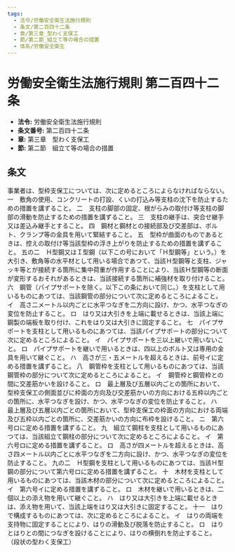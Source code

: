 ```yaml
---
tags:
  - 法令/労働安全衛生法施行規則
  - 条文/第二百四十二条
  - 章/第三章_型わく支保工
  - 節/第二節_組立て等の場合の措置
  - 体系/労働安全衛生
---
```

# 労働安全衛生法施行規則 第二百四十二条

- **法令:** 労働安全衛生法施行規則
- **条文番号:** 第二百四十二条
- **章:** 第三章　型わく支保工
- **節:** 第二節　組立て等の場合の措置

## 条文
事業者は、型枠支保工については、次に定めるところによらなければならない。
一　敷角の使用、コンクリートの打設、くいの打込み等支柱の沈下を防止するための措置を講ずること。
二　支柱の脚部の固定、根がらみの取付け等支柱の脚部の滑動を防止するための措置を講ずること。
三　支柱の継手は、突合せ継手又は差込み継手とすること。
四　鋼材と鋼材との接続部及び交差部は、ボルト、クランプ等の金具を用いて緊結すること。
五　型枠が曲面のものであるときは、控えの取付け等当該型枠の浮き上がりを防止するための措置を講ずること。
五の二　Ｈ型鋼又はＩ型鋼（以下この号において「Ｈ型鋼等」という。）を大引き、敷角等の水平材として用いる場合であつて、当該Ｈ型鋼等と支柱、ジャッキ等とが接続する箇所に集中荷重が作用することにより、当該Ｈ型鋼等の断面が変形するおそれがあるときは、当該接続する箇所に補強材を取り付けること。
六　鋼管（パイプサポートを除く。以下この条において同じ。）を支柱として用いるものにあつては、当該鋼管の部分について次に定めるところによること。
イ　高さ二メートル以内ごとに水平つなぎを二方向に設け、かつ、水平つなぎの変位を防止すること。
ロ　はり又は大引きを上端に載せるときは、当該上端に鋼製の端板を取り付け、これをはり又は大引きに固定すること。
七　パイプサポートを支柱として用いるものにあつては、当該パイプサポートの部分について次に定めるところによること。
イ　パイプサポートを三以上継いで用いないこと。
ロ　パイプサポートを継いで用いるときは、四以上のボルト又は専用の金具を用いて継ぐこと。
ハ　高さが三・五メートルを超えるときは、前号イに定める措置を講ずること。
八　鋼管枠を支柱として用いるものにあつては、当該鋼管枠の部分について次に定めるところによること。
イ　鋼管枠と鋼管枠との間に交差筋かいを設けること。
ロ　最上層及び五層以内ごとの箇所において、型枠支保工の側面並びに枠面の方向及び交差筋かいの方向における五枠以内ごとの箇所に、水平つなぎを設け、かつ、水平つなぎの変位を防止すること。
ハ　最上層及び五層以内ごとの箇所において、型枠支保工の枠面の方向における両端及び五枠以内ごとの箇所に、交差筋かいの方向に布枠を設けること。
ニ　第六号ロに定める措置を講ずること。
九　組立て鋼柱を支柱として用いるものにあつては、当該組立て鋼柱の部分について次に定めるところによること。
イ　第六号ロに定める措置を講ずること。
ロ　高さが四メートルを超えるときは、高さ四メートル以内ごとに水平つなぎを二方向に設け、かつ、水平つなぎの変位を防止すること。
九の二　Ｈ型鋼を支柱として用いるものにあつては、当該Ｈ型鋼の部分について第六号ロに定める措置を講ずること。
十　木材を支柱として用いるものにあつては、当該木材の部分について次に定めるところによること。
イ　第六号イに定める措置を講ずること。
ロ　木材を継いで用いるときは、二個以上の添え物を用いて継ぐこと。
ハ　はり又は大引きを上端に載せるときは、添え物を用いて、当該上端をはり又は大引きに固定すること。
十一　はりで構成するものにあつては、次に定めるところによること。
イ　はりの両端を支持物に固定することにより、はりの滑動及び脱落を防止すること。
ロ　はりとはりとの間につなぎを設けることにより、はりの横倒れを防止すること。
（段状の型わく支保工）


